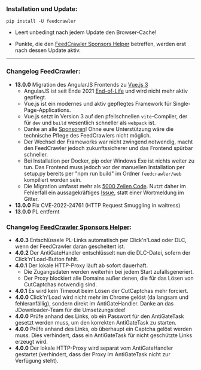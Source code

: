 ### Installation und Update:

`pip install -U feedcrawler`

- Leert unbedingt nach jedem Update den Browser-Cache!

- Punkte, die den [FeedCrawler Sponsors Helper](https://github.com/rix1337/RSScrawler/wiki/5.-FeedCrawler-Sponsors-Helper)  betreffen, werden erst nach dessen Update aktiv.

---

### Changelog FeedCrawler:

- **13.0.0** Migration des AngularJS Frontends zu [Vue.js 3](https://vuejs.org/)
  - AngularJS ist seit Ende 2021 [End-of-Life](https://docs.angularjs.org/misc/version-support-status) und wird nicht mehr aktiv gepflegt. 
  - Vue.js ist ein modernes und aktiv gepflegtes Framework für Single-Page-Applications.
  - Vue.js setzt in Version 3 auf den pfeilschnellen `vite`-Compiler, der für `dev` und `build` wesentlich schneller als `webpack` ist.
  - Danke an alle [Sponsoren](https://github.com/sponsors/rix1337/)! Ohne eure Unterstützung wäre die technische Pflege des FeedCrawlers nicht möglich.
  - Der Wechsel der Frameworks war nicht zwingend notwendig, macht den FeedCrawler jedoch zukunftssicherer und das Frontend spürbar schneller.
  - Bei Installation per Docker, pip oder Windows Exe ist nichts weiter zu tun. Das Frontend muss jedoch vor der manuellen Installation per setup.py bereits per "npm run build" im Ordner `feedcrawler/web` kompiliert worden sein.
  - Die Migration umfasst mehr als [5000 Zeilen Code](https://github.com/rix1337/FeedCrawler/pull/594/files). Nutzt daher im Fehlerfall ein aussagekräftiges [Issue](https://github.com/rix1337/FeedCrawler/issues/new), statt einer Wortmeldung im Gitter.
- **13.0.0** Fix CVE-2022-24761 (HTTP Request Smuggling in waitress)
- **13.0.0** PL entfernt
  


### Changelog [FeedCrawler Sponsors Helper](https://github.com/rix1337/FeedCrawler/wiki/5.-FeedCrawler-Sponsors-Helper):

- **4.0.3** Entschlüssele PL-Links automatisch per Click'n'Load oder DLC, wenn der FeedCrawler daran gescheitert ist.
- **4.0.2** Der AntiGateHandler entschlüsselt nun die DLC-Datei, sofern der Click'n'Load-Button fehlt.
- **4.0.1** Der lokale HTTP-Proxy läuft ab sofort dauerhaft.
  - Die Zugangsdaten werden weiterhin bei jedem Start zufallsgeneriert.
  - Der Proxy blockiert alle Domains außer denen, die für das Lösen von CutCaptchas notwendig sind.
- **4.0.1** Es wird kein Timeout beim Lösen der CutCaptchas mehr forciert.
- **4.0.0** Click'n'Load wird nicht mehr im Chrome gelöst (da langsam und fehleranfällig), sondern direkt im AntiGateHandler. Danke an das JDownloader-Team für die Umsetzungsidee!
- **4.0.0** Prüfe anhand des Links, ob ein Passwort für den AntiGateTask gesetzt werden muss, um den korrekten AntiGateTask zu starten.
- **4.0.0** Prüfe anhand des Links, ob überhaupt ein Captcha gelöst werden muss. Dies verhindert, dass ein AntiGateTask für nicht geschützte Links erzeugt wird.
- **4.0.0** Der lokale HTTP-Proxy wird separat vom AntiGateHandler gestartet (verhindert, dass der Proxy im AntiGateTask nicht zur Verfügung steht). 
